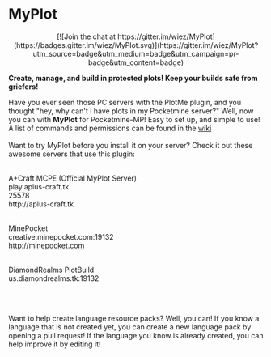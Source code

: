 MyPlot
======


<center>
[![Join the chat at https://gitter.im/wiez/MyPlot](https://badges.gitter.im/wiez/MyPlot.svg)](https://gitter.im/wiez/MyPlot?utm_source=badge&utm_medium=badge&utm_campaign=pr-badge&utm_content=badge)
</center>


**Create, manage, and build in protected plots! Keep your builds safe from griefers!**

Have you ever seen those PC servers with the PlotMe plugin, and you thought "hey, why can't i have plots in my Pocketmine server?" Well, now you can with **MyPlot** for Pocketmine-MP! Easy to set up, and simple to use!
</br>
A list of commands and permissions can be found in the [wiki](https://github.com/wiez/MyPlot/wiki)
</br>
</br>
Want to try MyPlot before you install it on your server? Check it out these awesome servers that use this plugin:
<br>

<br>
A+Craft MCPE (Official MyPlot Server)<br>
play.aplus-craft.tk<br>
25578<br>
http://aplus-craft.tk<br>
<br>

MinePocket<br>
creative.minepocket.com:19132<br>
http://minepocket.com<br>
<br>

DiamondRealms PlotBuild<br>
us.diamondrealms.tk:19132<br>
<!-- Does not seem to be loading
[https://www.drpe.tk/](https://www.drpe.tk/)<br> 
-->
<br>


</br>

Want to help create language resource packs? Well, you can! If you know a language that is not created yet, you can create a new language pack by opening a pull request! If the language you know is already created, you can help improve it by editing it!
